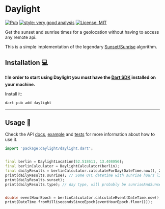 # Daylight

[![Pub](https://img.shields.io/pub/v/daylight.svg?style=popout)](https://pub.dartlang.org/packages/daylight)
[![style: very good analysis][very_good_analysis_badge]][very_good_analysis_link]
[![License: MIT][license_badge]][license_link]

Get the sunset and sunrise times for a geolocation without having to access any remote api.

This is a simple implementation of the legendary [Sunset/Sunrise](https://web.archive.org/web/20161202180207/http://williams.best.vwh.net/sunrise_sunset_algorithm.htm) algorithm.

## Installation 💻

**❗ In order to start using Daylight you must have the [Dart SDK][dart_install_link] installed on your machine.**

Install it:

```sh
dart pub add daylight
```

---

## Usage 📖


Check the API [docs](https://pub.dev/documentation/daylight/latest/), [example](https://github.com/renancaraujo/daylight/blob/master/example/example.dart) and [tests](https://github.com/renancaraujo/daylight/blob/master/test/src/daylight_test.dart) for more information about how to use it.

```dart
import 'package:daylight/daylight.dart';


final berlin = DaylightLocation(52.518611, 13.408056);
final berlinCalculator = DaylightCalculator(berlin);
final dailyResults = berlinCalculator.calculateForDay(DateTime.now(), Zenith.astronomical);
print(dailyResults.sunrise); // Some UTC datetime with sunrise hours like 08:32
print(dailyResults.sunset);
print(dailyResults.type); // day type, will probably be sunriseAndSunset unless you live near the north pole or south pole


double eventHourEpoch = berlinCalculator.calculateEvent(DateTime.now(), Zenith.official, EventType.sunset);
print(DateTime.fromMillisecondsSinceEpoch(eventHourEpoch.floor()));

```


[dart_install_link]: https://dart.dev/get-dart
[github_actions_link]: https://docs.github.com/en/actions/learn-github-actions
[license_badge]: https://img.shields.io/badge/license-MIT-blue.svg
[license_link]: https://opensource.org/licenses/MIT
[logo_black]: https://raw.githubusercontent.com/VGVentures/very_good_brand/main/styles/README/vgv_logo_black.png#gh-light-mode-only
[logo_white]: https://raw.githubusercontent.com/VGVentures/very_good_brand/main/styles/README/vgv_logo_white.png#gh-dark-mode-only
[mason_link]: https://github.com/felangel/mason
[very_good_analysis_badge]: https://img.shields.io/badge/style-very_good_analysis-B22C89.svg
[very_good_analysis_link]: https://pub.dev/packages/very_good_analysis
[very_good_coverage_link]: https://github.com/marketplace/actions/very-good-coverage
[very_good_ventures_link]: https://verygood.ventures
[very_good_ventures_link_light]: https://verygood.ventures#gh-light-mode-only
[very_good_ventures_link_dark]: https://verygood.ventures#gh-dark-mode-only
[very_good_workflows_link]: https://github.com/VeryGoodOpenSource/very_good_workflows
